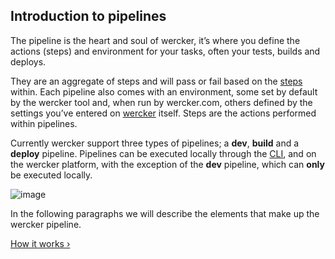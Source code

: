 ## Introduction to pipelines

The pipeline is the heart and soul of wercker, it’s where you define the
actions (steps) and environment for your tasks, often your tests, builds and
deploys. 

They are an aggregate of steps and will pass or fail based on the
[steps](/learn/steps/introduction.html) within. Each pipeline also comes with
an environment, some set by default by the wercker tool and, when run by
wercker.com, others defined by the settings you’ve entered on
[wercker](https://app.wercker.com) itself. Steps are the actions performed
within pipelines.

Currently wercker support three types of pipelines; a **dev**, **build** and a
**deploy** pipeline. Pipelines can be executed locally through the
[CLI](/learn/basics/workflow.html), and on the wercker platform, with the
exception of the **dev** pipeline, which can **only** be executed locally.

![image](/images/pipelines.png)

In the following paragraphs we will describe the elements that make up the
wercker pipeline.

[How it works &rsaquo;](/learn/pipelines/how-it-works.html "nav next pipelines")
